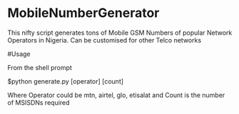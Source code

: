 # MobileNumberGenerator

This nifty script generates tons of Mobile GSM Numbers of popular Network Operators in Nigeria. 
Can be customised for other Telco networks

#Usage

From the shell prompt

$python generate.py [operator] [count]

Where Operator could be mtn, airtel, glo, etisalat and Count is the number of MSISDNs required




